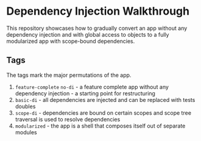 # Dependency Injection Walkthrough

This repository showcases how to gradually convert an app without any dependency injection and with global access to objects to a fully modularized app with scope-bound dependencies.

## Tags

The tags mark the major permutations of the app.

1. `feature-complete` `no-di` - a feature complete app without any dependency injection - a starting point for restructuring
2. `basic-di` - all dependencies are injected and can be replaced with tests doubles
3. `scope-di` - dependencies are bound on certain scopes and scope tree traversal is used to resolve dependencies
4. `modularized` - the app is a shell that composes itself out of separate modules
